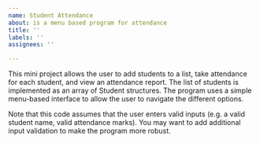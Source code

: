 ```yaml
---
name: Student Attendance
about: is a menu based program for attendance
title: ''
labels: ''
assignees: ''

---
```


This mini project allows the user to add students to a list, take attendance for each student, and view an attendance report. The list of students is implemented as an array of Student structures. The program uses a simple menu-based interface to allow the user to navigate the different options.

Note that this code assumes that the user enters valid inputs (e.g. a valid student name, valid attendance marks). You may want to add additional input validation to make the program more robust.
